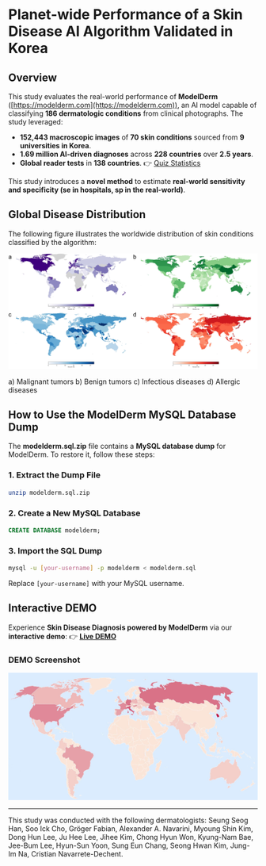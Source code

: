 # Planet-wide Performance of a Skin Disease AI Algorithm Validated in Korea

## Overview
This study evaluates the real-world performance of **ModelDerm** ([https://modelderm.com](https://modelderm.com)), an AI model capable of classifying **186 dermatologic conditions** from clinical photographs. The study leveraged:
- **152,443 macroscopic images** of **70 skin conditions** sourced from **9 universities in Korea**.
- **1.69 million AI-driven diagnoses** across **228 countries** over **2.5 years**.
- **Global reader tests** in **138 countries**. 👉 [Quiz Statistics](https://modelderm.com/quiz_stat.html)

This study introduces a **novel method** to estimate **real-world sensitivity and specificity (se in hospitals, sp in the real-world)**.

## Global Disease Distribution
The following figure illustrates the worldwide distribution of skin conditions classified by the algorithm:

![Global Disease Distribution](https://github.com/whria78/nia/blob/main/map/Figure2.jpg)

a) Malignant tumors
b) Benign tumors
c) Infectious diseases
d) Allergic diseases

## How to Use the ModelDerm MySQL Database Dump
The **modelderm.sql.zip** file contains a **MySQL database dump** for ModelDerm. To restore it, follow these steps:

### **1. Extract the Dump File**
```bash
unzip modelderm.sql.zip
```

### **2. Create a New MySQL Database**
```sql
CREATE DATABASE modelderm;
```

### **3. Import the SQL Dump**
```bash
mysql -u [your-username] -p modelderm < modelderm.sql
```
Replace `[your-username]` with your MySQL username.

## Interactive DEMO
Experience **Skin Disease Diagnosis powered by ModelDerm** via our **interactive demo**:
👉 **[Live DEMO](https://whria78.github.io/nia/demo)**

### DEMO Screenshot
![DEMO Screenshot](https://github.com/whria78/nia/blob/main/demo/capture.JPG)

---
This study was conducted with the following dermatologists: Seung Seog Han, Soo Ick Cho, Gröger Fabian, Alexander A. Navarini, Myoung Shin Kim, Dong Hun Lee, Ju Hee Lee, Jihee Kim, Chong Hyun Won, Kyung-Nam Bae, Jee-Bum Lee, Hyun-Sun Yoon, Sung Eun Chang, Seong Hwan Kim, Jung-Im Na, Cristian Navarrete-Dechent.

